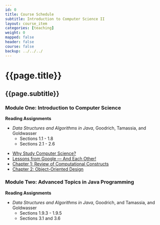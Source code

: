 ```yaml
---
id: 0
title: Course Schedule
subtitle: Introduction to Computer Science II
layout: course_item
categories: [teaching]
weight: 0
mapped: false
header: false
course: false
backup: ../../../
---
```


# {{page.title}}

## {{page.subtitle}}

### Module One: Introduction to Computer Science

**Reading Assignments**

- <em>Data Structures and Algorithms in Java</em>, Goodrich, Tamassia, and Goldwasser
    - Sections 1.1 - 1.8
    - Sections 2.1 - 2.6

<ul>

<li> <a target="_blank" href ="{{site.baseurl}}teaching/cs112F2016/provide/slides/cs112_whystudycomputerscience.html">Why Study Computer Science?</a>
<li> <a target="_blank" href ="{{site.baseurl}}teaching/cs112F2016/provide/slides/cs112_lessons_from_google.html">Lessons from Google &mdash; And Each Other!</a>
<li> <a target="_blank" href ="{{site.baseurl}}teaching/cs112F2016/provide/slides/cs112_chapter1.html">Chapter 1: Review of Computational Constructs</a>
<li> <a target="_blank" href ="{{site.baseurl}}teaching/cs112F2016/provide/slides/cs112_chapter2.html">Chapter 2: Object-Oriented Design</a>

</ul>

### Module Two: Advanced Topics in Java Programming

**Reading Assignments**

- <em>Data Structures and Algorithms in Java</em>, Goodrich, and Tamassia, and Goldwasser
    - Sections 1.9.3 - 1.9.5
    - Sections 3.1 and 3.6
